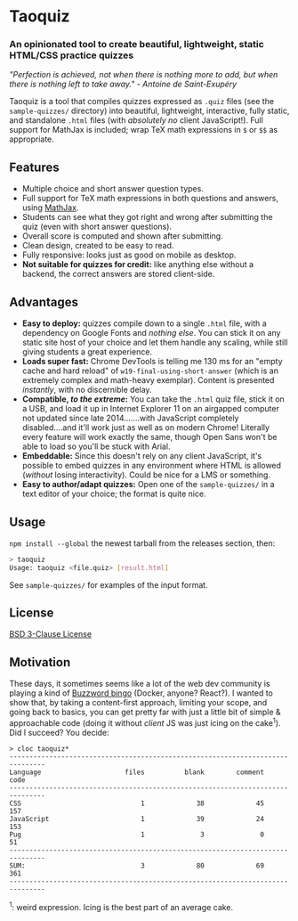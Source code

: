 # Taoquiz

### An opinionated tool to create beautiful, lightweight, static HTML/CSS practice quizzes

*"Perfection is achieved, not when there is nothing more to add, but when there is nothing left to take away." - Antoine de Saint-Exupéry*

Taoquiz is a tool that compiles quizzes expressed as `.quiz` files (see the `sample-quizzes/` directory) into beautiful, lightweight, interactive, fully static, and standalone `.html` files (with *absolutely no* client JavaScript!). Full support for MathJax is included; wrap TeX math expressions in `$` or `$$` as appropriate.

## Features

* Multiple choice and short answer question types.
* Full support for TeX math expressions in both questions and answers, using [MathJax](https://www.mathjax.org/).
* Students can see what they got right and wrong after submitting the quiz (even with short answer questions).
* Overall score is computed and shown after submitting.
* Clean design, created to be easy to read.
* Fully responsive: looks just as good on mobile as desktop.
* **Not suitable for quizzes for credit:** like anything else without a backend, the correct answers are stored client-side.

## Advantages

* **Easy to deploy:** quizzes compile down to a single `.html` file, with a dependency on Google Fonts and *nothing else*. You can stick it on any static site host of your choice and let them handle any scaling, while still giving students a great experience.
* **Loads super fast:** Chrome DevTools is telling me 130 ms for an "empty cache and hard reload" of `w19-final-using-short-answer` (which is an extremely complex and math-heavy exemplar). Content is presented *instantly*, with no discernible delay.
* **Compatible, *to the extreme*:** You can take the `.html` quiz file, stick it on a USB, and load it up in Internet Explorer 11 on an airgapped computer not updated since late 2014.......with JavaScript completely disabled....and it'll work just as well as on modern Chrome! Literally every feature will work exactly the same, though Open Sans won't be able to load so you'll be stuck with Arial.
* **Embeddable:** Since this doesn't rely on any client JavaScript, it's possible to embed quizzes in any environment where HTML is allowed (*without* losing interactivity). Could be nice for a LMS or something.
* **Easy to author/adapt quizzes:** Open one of the `sample-quizzes/` in a text editor of your choice; the format is quite nice.

## Usage

`npm install --global` the newest tarball from the releases section, then:

```sh
> taoquiz
Usage: taoquiz <file.quiz> [result.html]
```

See `sample-quizzes/` for examples of the input format.

## License

[BSD 3-Clause License](https://choosealicense.com/licenses/bsd-3-clause/)

## Motivation

These days, it sometimes seems like a lot of the web dev community is playing a kind of [Buzzword bingo](https://en.wikipedia.org/wiki/Buzzword_bingo) (Docker, anyone? React?). I wanted to show that, by taking a content-first approach, limiting your scope, and going back to basics, you can get pretty far with just a little bit of simple & approachable code (doing it without *client* JS was just icing on the cake<sup>1</sup>). Did I succeed? You decide:

```
> cloc taoquiz*
-------------------------------------------------------------------------------
Language                     files          blank        comment           code
-------------------------------------------------------------------------------
CSS                              1             38             45            157
JavaScript                       1             39             24            153
Pug                              1              3              0             51
-------------------------------------------------------------------------------
SUM:                             3             80             69            361
-------------------------------------------------------------------------------
```

<sup>1</sup>: weird expression. Icing is the best part of an average cake.